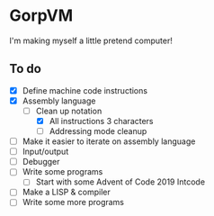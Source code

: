 # GorpVM

I'm making myself a little pretend computer!

## To do
- [x] Define machine code instructions
- [x] Assembly language
  - [ ] Clean up notation
    - [x] All instructions 3 characters
    - [ ] Addressing mode cleanup
- [ ] Make it easier to iterate on assembly language
- [ ] Input/output
- [ ] Debugger
- [ ] Write some programs
  - [ ] Start with some Advent of Code 2019 Intcode 
- [ ] Make a LISP & compiler
- [ ] Write some more programs 
